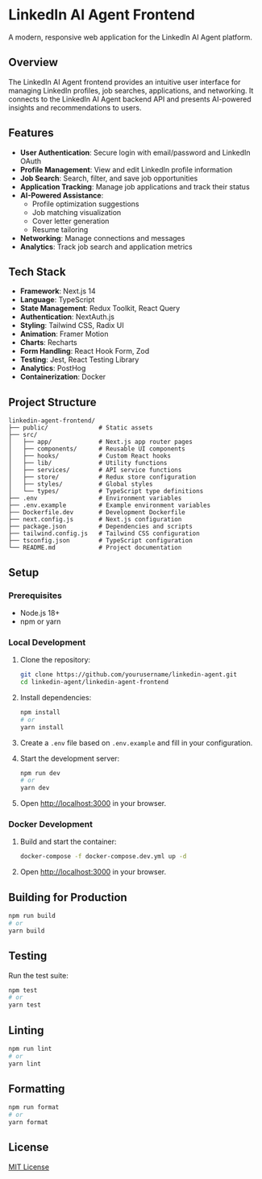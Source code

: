 # LinkedIn AI Agent Frontend

A modern, responsive web application for the LinkedIn AI Agent platform.

## Overview

The LinkedIn AI Agent frontend provides an intuitive user interface for managing LinkedIn profiles, job searches, applications, and networking. It connects to the LinkedIn AI Agent backend API and presents AI-powered insights and recommendations to users.

## Features

- **User Authentication**: Secure login with email/password and LinkedIn OAuth
- **Profile Management**: View and edit LinkedIn profile information
- **Job Search**: Search, filter, and save job opportunities
- **Application Tracking**: Manage job applications and track their status
- **AI-Powered Assistance**: 
  - Profile optimization suggestions
  - Job matching visualization
  - Cover letter generation
  - Resume tailoring
- **Networking**: Manage connections and messages
- **Analytics**: Track job search and application metrics

## Tech Stack

- **Framework**: Next.js 14
- **Language**: TypeScript
- **State Management**: Redux Toolkit, React Query
- **Authentication**: NextAuth.js
- **Styling**: Tailwind CSS, Radix UI
- **Animation**: Framer Motion
- **Charts**: Recharts
- **Form Handling**: React Hook Form, Zod
- **Testing**: Jest, React Testing Library
- **Analytics**: PostHog
- **Containerization**: Docker

## Project Structure

```
linkedin-agent-frontend/
├── public/              # Static assets
├── src/
│   ├── app/             # Next.js app router pages
│   ├── components/      # Reusable UI components
│   ├── hooks/           # Custom React hooks
│   ├── lib/             # Utility functions
│   ├── services/        # API service functions
│   ├── store/           # Redux store configuration
│   ├── styles/          # Global styles
│   └── types/           # TypeScript type definitions
├── .env                 # Environment variables
├── .env.example         # Example environment variables
├── Dockerfile.dev       # Development Dockerfile
├── next.config.js       # Next.js configuration
├── package.json         # Dependencies and scripts
├── tailwind.config.js   # Tailwind CSS configuration
├── tsconfig.json        # TypeScript configuration
└── README.md            # Project documentation
```

## Setup

### Prerequisites

- Node.js 18+
- npm or yarn

### Local Development

1. Clone the repository:
   ```bash
   git clone https://github.com/yourusername/linkedin-agent.git
   cd linkedin-agent/linkedin-agent-frontend
   ```

2. Install dependencies:
   ```bash
   npm install
   # or
   yarn install
   ```

3. Create a `.env` file based on `.env.example` and fill in your configuration.

4. Start the development server:
   ```bash
   npm run dev
   # or
   yarn dev
   ```

5. Open [http://localhost:3000](http://localhost:3000) in your browser.

### Docker Development

1. Build and start the container:
   ```bash
   docker-compose -f docker-compose.dev.yml up -d
   ```

2. Open [http://localhost:3000](http://localhost:3000) in your browser.

## Building for Production

```bash
npm run build
# or
yarn build
```

## Testing

Run the test suite:

```bash
npm test
# or
yarn test
```

## Linting

```bash
npm run lint
# or
yarn lint
```

## Formatting

```bash
npm run format
# or
yarn format
```

## License

[MIT License](LICENSE) 